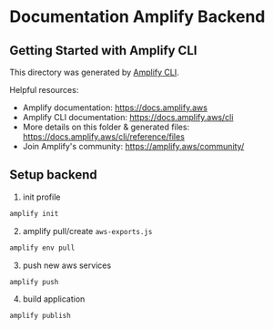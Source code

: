# Documentation Amplify Backend

## Getting Started with Amplify CLI

This directory was generated by [Amplify CLI](https://docs.amplify.aws/cli).

Helpful resources:

- Amplify documentation: https://docs.amplify.aws
- Amplify CLI documentation: https://docs.amplify.aws/cli
- More details on this folder & generated files: https://docs.amplify.aws/cli/reference/files
- Join Amplify's community: https://amplify.aws/community/

## Setup backend

1. init profile

```bash
amplify init
```

2. amplify pull/create `aws-exports.js`

```bash
amplify env pull
```

3. push new aws services

```bash
amplify push
```

4. build application

```bash
amplify publish
```

